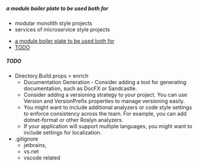 ##### a module boiler plate to be used both for 
* modular monolith style projects
* services of microservice style projects


- [a module boiler plate to be used both for](#a-module-boiler-plate-to-be-used-both-for)
- [TODO](#todo)


##### TODO
- Directory.Build.props > enrich
  - Documentation Generation - Consider adding a tool for generating documentation, such as DocFX or Sandcastle.
  - Consider adding a versioning strategy to your project. You can use Version and VersionPrefix properties to manage versioning easily.
  - You might want to include additional analyzers or code style settings to enforce consistency across the team. For example, you can add dotnet-format or other Roslyn analyzers.
  - If your application will support multiple languages, you might want to include settings for localization.
- .gitignore 
  - jetbrains, 
  - vs.net 
  - vscode related 